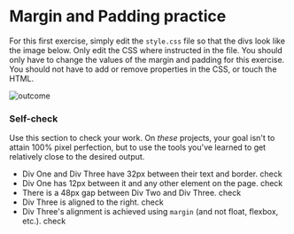 # Margin and Padding practice

For this first exercise, simply edit the `style.css` file so that the divs look like the image below. Only edit the CSS where instructed in the file.  You should only have to change the values of the margin and padding for this exercise. You should not have to add or remove properties in the CSS, or touch the HTML.

![outcome](./desired-outcome.png)

### Self-check 
Use this section to check your work. On _these_ projects, your goal isn't to attain 100% pixel perfection, but to use the tools you've learned to get relatively close to the desired output.

- Div One and Div Three have 32px between their text and border. check
- Div One has 12px between it and any other element on the page. check
- There is a 48px gap between Div Two and Div Three. check
- Div Three is aligned to the right. check 
- Div Three's alignment is achieved using `margin` (and not float, flexbox, etc.). check